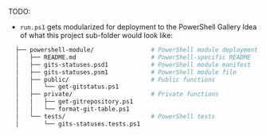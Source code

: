 TODO: 
- `run.ps1` gets modularized for deployment to the PowerShell Gallery 
Idea of what this project sub-folder would look like:
```bash
  ├── powershell-module/                # PowerShell module deployment
  │   ├── README.md                     # PowerShell-specific README
  │   ├── gits-statuses.psd1            # PowerShell module manifest
  │   ├── gits-statuses.psm1            # PowerShell module file
  │   ├── public/                       # Public functions
  │   │   └── get-gitstatus.ps1
  │   ├── private/                      # Private functions
  │   │   ├── get-gitrepository.ps1
  │   │   └── format-git-table.ps1
  │   └── tests/                        # PowerShell tests
  │       └── gits-statuses.tests.ps1
```
